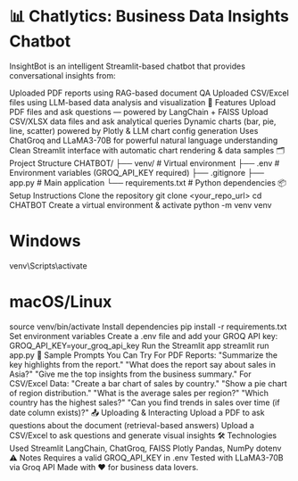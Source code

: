 # 📊 Chatlytics: Business Data Insights Chatbot
InsightBot is an intelligent Streamlit-based chatbot that provides conversational insights from:

Uploaded PDF reports using RAG-based document QA
Uploaded CSV/Excel files using LLM-based data analysis and visualization
🚀 Features
Upload PDF files and ask questions — powered by LangChain + FAISS
Upload CSV/XLSX data files and ask analytical queries
Dynamic charts (bar, pie, line, scatter) powered by Plotly & LLM chart config generation
Uses ChatGroq and LLaMA3-70B for powerful natural language understanding
Clean Streamlit interface with automatic chart rendering & data samples
🗂️ Project Structure
CHATBOT/
├── venv/                 # Virtual environment
├── .env                  # Environment variables (GROQ_API_KEY required)
├── .gitignore
├── app.py                # Main application
└── requirements.txt      # Python dependencies
📦 Setup Instructions
Clone the repository
git clone <your_repo_url>
cd CHATBOT
Create a virtual environment & activate
python -m venv venv
# Windows
venv\Scripts\activate
# macOS/Linux
source venv/bin/activate
Install dependencies
pip install -r requirements.txt
Set environment variables
Create a .env file and add your GROQ API key:
GROQ_API_KEY=your_groq_api_key
Run the Streamlit app
streamlit run app.py
🧪 Sample Prompts You Can Try
For PDF Reports:
"Summarize the key highlights from the report."
"What does the report say about sales in Asia?"
"Give me the top insights from the business summary."
For CSV/Excel Data:
"Create a bar chart of sales by country."
"Show a pie chart of region distribution."
"What is the average sales per region?"
"Which country has the highest sales?"
"Can you find trends in sales over time (if date column exists)?"
📤 Uploading & Interacting
Upload a PDF to ask questions about the document (retrieval-based answers)
Upload a CSV/Excel to ask questions and generate visual insights
🛠️ Technologies Used
Streamlit
LangChain, ChatGroq, FAISS
Plotly
Pandas, NumPy
dotenv
⚠️ Notes
Requires a valid GROQ_API_KEY in .env
Tested with LLaMA3-70B via Groq API
Made with ❤️ for business data lovers.
